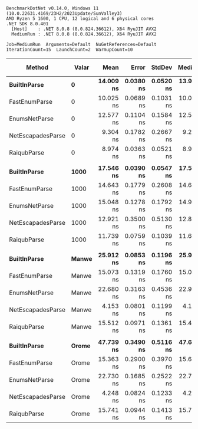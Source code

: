 ```

BenchmarkDotNet v0.14.0, Windows 11 (10.0.22631.4169/23H2/2023Update/SunValley3)
AMD Ryzen 5 1600, 1 CPU, 12 logical and 6 physical cores
.NET SDK 8.0.401
  [Host]    : .NET 8.0.8 (8.0.824.36612), X64 RyuJIT AVX2
  MediumRun : .NET 8.0.8 (8.0.824.36612), X64 RyuJIT AVX2

Job=MediumRun  Arguments=Default  NuGetReferences=Default  
IterationCount=15  LaunchCount=2  WarmupCount=10  

```
| Method            | Valar | Mean      | Error     | StdDev    | Median    | Ratio | RatioSD | Allocated | Alloc Ratio |
|------------------ |------ |----------:|----------:|----------:|----------:|------:|--------:|----------:|------------:|
| **BuiltInParse**      | **0**     | **14.009 ns** | **0.0380 ns** | **0.0520 ns** | **13.988 ns** |  **1.00** |    **0.01** |         **-** |          **NA** |
| FastEnumParse     | 0     | 10.025 ns | 0.0689 ns | 0.1031 ns | 10.013 ns |  0.72 |    0.01 |         - |          NA |
| EnumsNetParse     | 0     | 12.577 ns | 0.1104 ns | 0.1584 ns | 12.592 ns |  0.90 |    0.01 |         - |          NA |
| NetEscapadesParse | 0     |  9.304 ns | 0.1782 ns | 0.2667 ns |  9.256 ns |  0.66 |    0.02 |         - |          NA |
| RaiqubParse       | 0     |  8.974 ns | 0.0363 ns | 0.0521 ns |  8.970 ns |  0.64 |    0.00 |         - |          NA |
|                   |       |           |           |           |           |       |         |           |             |
| **BuiltInParse**      | **1000**  | **17.546 ns** | **0.0390 ns** | **0.0547 ns** | **17.546 ns** |  **1.00** |    **0.00** |         **-** |          **NA** |
| FastEnumParse     | 1000  | 14.643 ns | 0.1779 ns | 0.2608 ns | 14.692 ns |  0.83 |    0.01 |         - |          NA |
| EnumsNetParse     | 1000  | 15.048 ns | 0.1278 ns | 0.1792 ns | 14.988 ns |  0.86 |    0.01 |         - |          NA |
| NetEscapadesParse | 1000  | 12.921 ns | 0.3500 ns | 0.5130 ns | 12.877 ns |  0.74 |    0.03 |         - |          NA |
| RaiqubParse       | 1000  | 11.739 ns | 0.0759 ns | 0.1039 ns | 11.698 ns |  0.67 |    0.01 |         - |          NA |
|                   |       |           |           |           |           |       |         |           |             |
| **BuiltInParse**      | **Manwe** | **25.912 ns** | **0.0853 ns** | **0.1196 ns** | **25.919 ns** |  **1.00** |    **0.01** |         **-** |          **NA** |
| FastEnumParse     | Manwe | 15.073 ns | 0.1319 ns | 0.1760 ns | 15.094 ns |  0.58 |    0.01 |         - |          NA |
| EnumsNetParse     | Manwe | 22.680 ns | 0.3163 ns | 0.4536 ns | 22.935 ns |  0.88 |    0.02 |         - |          NA |
| NetEscapadesParse | Manwe |  4.153 ns | 0.0801 ns | 0.1199 ns |  4.152 ns |  0.16 |    0.00 |         - |          NA |
| RaiqubParse       | Manwe | 15.512 ns | 0.0971 ns | 0.1361 ns | 15.470 ns |  0.60 |    0.01 |         - |          NA |
|                   |       |           |           |           |           |       |         |           |             |
| **BuiltInParse**      | **Orome** | **47.739 ns** | **0.3490 ns** | **0.5116 ns** | **47.641 ns** |  **1.00** |    **0.01** |         **-** |          **NA** |
| FastEnumParse     | Orome | 15.363 ns | 0.2900 ns | 0.3970 ns | 15.662 ns |  0.32 |    0.01 |         - |          NA |
| EnumsNetParse     | Orome | 22.730 ns | 0.1685 ns | 0.2522 ns | 22.760 ns |  0.48 |    0.01 |         - |          NA |
| NetEscapadesParse | Orome |  4.248 ns | 0.0824 ns | 0.1233 ns |  4.249 ns |  0.09 |    0.00 |         - |          NA |
| RaiqubParse       | Orome | 15.741 ns | 0.0944 ns | 0.1413 ns | 15.725 ns |  0.33 |    0.00 |         - |          NA |
